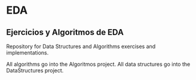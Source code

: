 # EDA
## Ejercicios y Algoritmos de EDA

Repository for Data Structures and Algorithms exercises and implementations.

All algorithms go into the Algoritmos project.
All data structures go into the DataStructures project.


